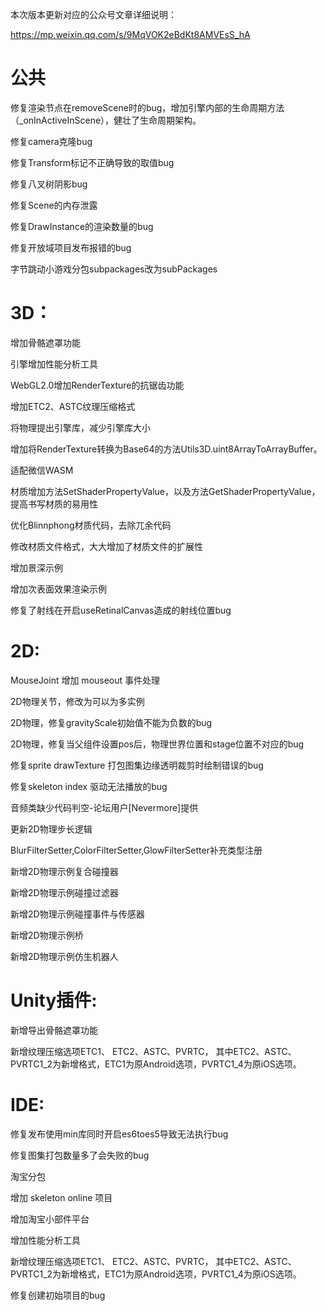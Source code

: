 本次版本更新对应的公众号文章详细说明：  

https://mp.weixin.qq.com/s/9MqVOK2eBdKt8AMVEsS_hA

# 公共

   修复渲染节点在removeScene时的bug，增加引擎内部的生命周期方法（_onInActiveInScene），健壮了生命周期架构。

   修复camera克隆bug

   修复Transform标记不正确导致的取值bug

   修复八叉树阴影bug

   修复Scene的内存泄露

   修复DrawInstance的渲染数量的bug

   修复开放域项目发布报错的bug 
   
   字节跳动小游戏分包subpackages改为subPackages

# 3D：

   增加骨骼遮罩功能

   引擎增加性能分析工具

   WebGL2.0增加RenderTexture的抗锯齿功能

   增加ETC2、ASTC纹理压缩格式

   将物理提出引擎库，减少引擎库大小

   增加将RenderTexture转换为Base64的方法Utils3D.uint8ArrayToArrayBuffer。

   适配微信WASM

   材质增加方法SetShaderPropertyValue，以及方法GetShaderPropertyValue，提高书写材质的易用性

   优化Blinnphong材质代码，去除兀余代码

   修改材质文件格式，大大增加了材质文件的扩展性

   增加景深示例

   增加次表面效果渲染示例

   修复了射线在开启useRetinalCanvas造成的射线位置bug

# 2D:

   MouseJoint 增加 mouseout 事件处理

   2D物理关节，修改为可以为多实例

   2D物理，修复gravityScale初始值不能为负数的bug

   2D物理，修复当父组件设置pos后，物理世界位置和stage位置不对应的bug

   修复sprite drawTexture 打包图集边缘透明裁剪时绘制错误的bug

   修复skeleton index 驱动无法播放的bug

   音频类缺少代码判空-论坛用户[Nevermore]提供

   更新2D物理步长逻辑

   BlurFilterSetter,ColorFilterSetter,GlowFilterSetter补充类型注册
   
   新增2D物理示例复合碰撞器

   新增2D物理示例碰撞过滤器

   新增2D物理示例碰撞事件与传感器

   新增2D物理示例桥
   
   新增2D物理示例仿生机器人

# Unity插件:

   新增导出骨骼遮罩功能

   新增纹理压缩选项ETC1、 ETC2、ASTC、PVRTC， 其中ETC2、ASTC、PVRTC1_2为新增格式，ETC1为原Android选项，PVRTC1_4为原iOS选项。

# IDE:

   修复发布使用min库同时开启es6toes5导致无法执行bug

   修复图集打包数量多了会失败的bug

   淘宝分包

   增加 skeleton online 项目

   增加淘宝小部件平台

   增加性能分析工具

   新增纹理压缩选项ETC1、 ETC2、ASTC、PVRTC， 其中ETC2、ASTC、PVRTC1_2为新增格式，ETC1为原Android选项，PVRTC1_4为原iOS选项。

   修复创建初始项目的bug


